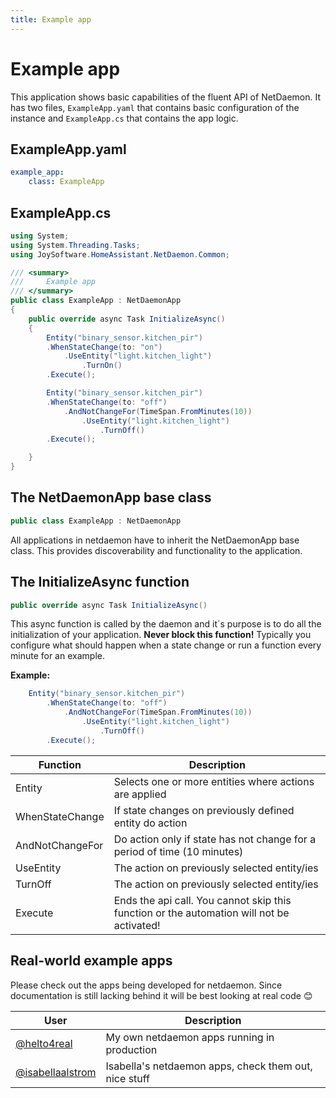 ```yaml
---
title: Example app
---
```

# Example app

This application shows basic capabilities of the fluent API of NetDaemon. It has two files, `ExampleApp.yaml` that contains basic configuration of the instance and `ExampleApp.cs` that contains the app logic.

## ExampleApp.yaml

```yaml
example_app:
    class: ExampleApp
```

## ExampleApp.cs

```c#
using System;
using System.Threading.Tasks;
using JoySoftware.HomeAssistant.NetDaemon.Common;

/// <summary>
///     Example app
/// </summary>
public class ExampleApp : NetDaemonApp
{
    public override async Task InitializeAsync()
    {
        Entity("binary_sensor.kitchen_pir")
        .WhenStateChange(to: "on")
            .UseEntity("light.kitchen_light")
                .TurnOn()
        .Execute();

        Entity("binary_sensor.kitchen_pir")
        .WhenStateChange(to: "off")
            .AndNotChangeFor(TimeSpan.FromMinutes(10))
                .UseEntity("light.kitchen_light")
                    .TurnOff()
        .Execute();

    }
}
```

## The NetDaemonApp base class

```c#
public class ExampleApp : NetDaemonApp
```

All applications in netdaemon have to inherit the NetDaemonApp base class. This provides discoverability and functionality to the application.

## The InitializeAsync function

```c#
public override async Task InitializeAsync()
```

This async function is called by the daemon and it´s purpose is to do all the initialization of your application. **Never block this function!** Typically you configure what should happen when a state change or run a function every minute for an example.

**Example:**

```c#
    Entity("binary_sensor.kitchen_pir")
        .WhenStateChange(to: "off")
            .AndNotChangeFor(TimeSpan.FromMinutes(10))
                .UseEntity("light.kitchen_light")
                    .TurnOff()
        .Execute();
```

| Function        | Description                                                                               |
| --------------- | ----------------------------------------------------------------------------------------- |
| Entity          | Selects one or more entities where actions are applied                                    |
| WhenStateChange | If state changes on previously defined entity do action                                   |
| AndNotChangeFor | Do action only if state has not change for a period of time (10 minutes)                  |
| UseEntity       | The action on previously selected entity/ies                                              |
| TurnOff         | The action on previously selected entity/ies                                              |
| Execute         | Ends the api call. You cannot skip this function or the automation will not be activated! |

## Real-world example apps

Please check out the apps being developed for netdaemon. Since documentation is still lacking behind it will be best looking at real code 😊

| User                                                                                                    | Description                                           |
| ------------------------------------------------------------------------------------------------------- | ----------------------------------------------------- |
| [@helto4real](https://github.com/helto4real/hassio/tree/master/netdaemon/apps)                         | My own netdaemon apps running in production           |
| [@isabellaalstrom](https://github.com/isabellaalstrom/home-assistant-config/tree/master/netdaemon/apps) | Isabella's netdaemon apps, check them out, nice stuff |
